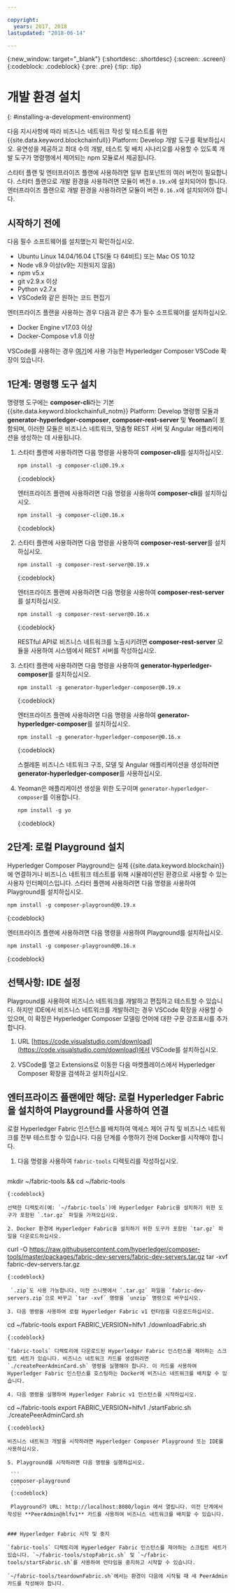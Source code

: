 ```yaml
---

copyright:
  years: 2017, 2018
lastupdated: "2018-06-14"

---
```


{:new_window: target="_blank"}
{:shortdesc: .shortdesc}
{:screen: .screen}
{:codeblock: .codeblock}
{:pre: .pre}
{:tip: .tip}

# 개발 환경 설치
{: #installing-a-development-environment}

다음 지시사항에 따라 비즈니스 네트워크 작성 및 테스트를 위한 {{site.data.keyword.blockchainfull}} Platform: Develop 개발 도구를 확보하십시오. 유연성을 제공하고 최대 수의 개발, 테스트 및 배치 시나리오를 사용할 수 있도록 개발 도구가 명령행에서 제어되는 npm 모듈로서 제공됩니다.

스타터 플랜 및 엔터프라이즈 플랜에 사용하려면 일부 컴포넌트의 여러 버전이 필요합니다. 스타터 플랜으로 개발 환경을 사용하려면 모듈이 버전 `0.19.x`에 설치되어야 합니다. 엔터프라이즈 플랜으로 개발 환경을 사용하려면 모듈이 버전 `0.16.x`에 설치되어야 합니다.

## 시작하기 전에

다음 필수 소프트웨어를 설치했는지 확인하십시오.

- Ubuntu Linux 14.04/16.04 LTS(둘 다 64비트) 또는 Mac OS 10.12
- Node v8.9 이상(v9는 지원되지 않음)
- npm v5.x
- git v2.9.x 이상
- Python v2.7.x
- VSCode와 같은 원하는 코드 편집기

엔터프라이즈 플랜을 사용하는 경우 다음과 같은 추가 필수 소프트웨어를 설치하십시오.

- Docker Engine v17.03 이상
- Docker-Compose v1.8 이상

VSCode를 사용하는 경우 [여기](https://marketplace.visualstudio.com/items?itemName=HyperledgerComposer.composer-support-client)에 사용 가능한 Hyperledger Composer VSCode 확장이 있습니다.

## 1단계: 명령행 도구 설치

명령행 도구에는 **composer-cli**라는 기본 {{site.data.keyword.blockchainfull_notm}} Platform: Develop 명령행 모듈과 **generator-hyperledger-composer**, **composer-rest-server** 및 **Yeoman**이 포함되며, 이러한 모듈은 비즈니스 네트워크, 맞춤형 REST 서버 및 Angular 애플리케이션을 생성하는 데 사용됩니다.

1. 스타터 플랜에 사용하려면 다음 명령을 사용하여 **composer-cli**를 설치하십시오.

    ```
    npm install -g composer-cli@0.19.x
    ```
    {:codeblock}

    엔터프라이즈 플랜에 사용하려면 다음 명령을 사용하여 **composer-cli**를 설치하십시오.

    ```
    npm install -g composer-cli@0.16.x
    ```
    {:codeblock}

2. 스타터 플랜에 사용하려면 다음 명령을 사용하여 **composer-rest-server**를 설치하십시오.

    ```
    npm install -g composer-rest-server@0.19.x
    ```
    {:codeblock}

    엔터프라이즈 플랜에 사용하려면 다음 명령을 사용하여 **composer-rest-server**를 설치하십시오.

    ```
    npm install -g composer-rest-server@0.16.x
    ```
    {:codeblock}

    RESTful API로 비즈니스 네트워크를 노출시키려면 **composer-rest-server** 모듈을 사용하여 시스템에서 REST 서버를 작성하십시오.

3. 스타터 플랜에 사용하려면 다음 명령을 사용하여 **generator-hyperledger-composer**를 설치하십시오.

    ```
    npm install -g generator-hyperledger-composer@0.19.x
    ```
    {:codeblock}

    엔터프라이즈 플랜에 사용하려면 다음 명령을 사용하여 **generator-hyperledger-composer**를 설치하십시오.

    ```
    npm install -g generator-hyperledger-composer@0.16.x
    ```
    {:codeblock}

    스켈레톤 비즈니스 네트워크 구조, 모델 및 Angular 애플리케이션을 생성하려면 **generator-hyperledger-composer**를 사용하십시오.

4. Yeoman은 애플리케이션 생성을 위한 도구이며 `generator-hyperledger-composer`를 이용합니다.

    ```
    npm install -g yo
    ```
    {:codeblock}

## 2단계: 로컬 Playground 설치

Hyperledger Composer Playground는 실제 {{site.data.keyword.blockchain}}에 연결하거나 비즈니스 네트워크 테스트를 위해 시뮬레이션된 환경으로 사용할 수 있는 사용자 인터페이스입니다. 스타터 플랜에 사용하려면 다음 명령을 사용하여 Playground를 설치하십시오.

```
npm install -g composer-playground@0.19.x
```
{:codeblock}


엔터프라이즈 플랜에 사용하려면 다음 명령을 사용하여 Playground를 설치하십시오.


```
npm install -g composer-playground@0.16.x
```
{:codeblock}

## 선택사항: IDE 설정

Playground를 사용하여 비즈니스 네트워크를 개발하고 편집하고 테스트할 수 있습니다. 하지만 IDE에서 비즈니스 네트워크를 개발하려는 경우 VSCode 확장을 사용할 수 있으며, 이 확장은 Hyperledger Composer 모델링 언어에 대한 구문 강조표시를 추가합니다.

1. URL [https://code.visualstudio.com/download](https://code.visualstudio.com/download)에서 VSCode를 설치하십시오.

2. VSCode를 열고 Extensions로 이동한 다음 마켓플레이스에서 Hyperledger Composer 확장을 검색하고 설치하십시오.


## 엔터프라이즈 플랜에만 해당: 로컬 Hyperledger Fabric을 설치하여 Playground를 사용하여 연결

로컬 Hyperledger Fabric 인스턴스를 배치하여 액세스 제어 규칙 및 비즈니스 네트워크를 전부 테스트할 수 있습니다. 다음 단계를 수행하기 전에 Docker를 시작해야 합니다.

1. 다음 명령을 사용하여 `fabric-tools` 디렉토리를 작성하십시오.

   ```
mkdir ~/fabric-tools &&  cd ~/fabric-tools
   ```
   {:codeblock}

선택한 디렉토리(예: `~/fabric-tools`)에 Hyperledger Fabric을 설치하기 위한 도구가 포함된 `.tar.gz` 파일을 가져오십시오.

2. Docker 환경에 Hyperledger Fabric을 설치하기 위한 도구가 포함된 `tar.gz` 파일을 다운로드하십시오.

   ```
curl -O https://raw.githubusercontent.com/hyperledger/composer-tools/master/packages/fabric-dev-servers/fabric-dev-servers.tar.gz
        tar -xvf fabric-dev-servers.tar.gz
   ```
   {:codeblock}

    `.zip`도 사용 가능합니다. 이전 스니펫에서 `.tar.gz` 파일을 `fabric-dev-servers.zip`으로 바꾸고 `tar -xvf` 명령을 `unzip` 명령으로 바꾸십시오.

3. 다음 명령을 사용하여 로컬 Hyperledger Fabric v1 런타임을 다운로드하십시오.

   ```
   cd ~/fabric-tools
   export FABRIC_VERSION=hlfv1
   ./downloadFabric.sh
   ```
   {:codeblock}

   `fabric-tools` 디렉토리에 다운로드된 Hyperledger Fabric 인스턴스를 제어하는 스크립트 세트가 있습니다. 비즈니스 네트워크 카드를 생성하려면 `./createPeerAdminCard.sh` 명령을 실행해야 합니다. 이 카드를 사용하여 Hyperledger Fabric 인스턴스를 호스팅하는 Docker에 비즈니스 네트워크를 배치할 수 있습니다.

4. 다음 명령을 실행하여 Hyperledger Fabric v1 인스턴스를 시작하십시오.

   ```
   cd ~/fabric-tools
   export FABRIC_VERSION=hlfv1
   ./startFabric.sh
   ./createPeerAdminCard.sh
   ```
   {:codeblock}

   비즈니스 네트워크 개발을 시작하려면 Hyperledger Composer Playground 또는 IDE를 사용하십시오.

5. Playground를 시작하려면 다음 명령을 실행하십시오.

    ```
    composer-playground
    ```
    {:codeblock}

    Playground가 URL: http://localhost:8080/login 에서 열립니다. 이전 단계에서 작성된 **PeerAdmin@hlfv1** 카드를 사용하여 비즈니스 네트워크를 배치할 수 있습니다.


### Hyperledger Fabric 시작 및 중지

`fabric-tools` 디렉토리에 Hyperledger Fabric 인스턴스를 제어하는 스크립트 세트가 있습니다. `~/fabric-tools/stopFabric.sh` 및 `~/fabric-tools/startFabric.sh`를 사용하여 런타임을 중지하고 시작할 수 있습니다.

`~/fabric-tools/teardownFabric.sh`에서는 환경이 다음에 시작될 때 새 PeerAdmin 카드를 작성해야 합니다.
